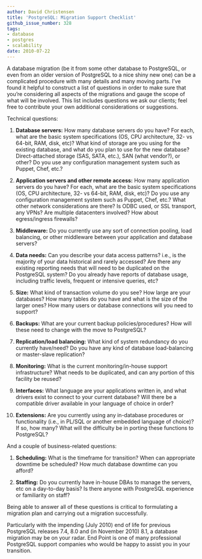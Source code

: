 ```yaml
---
author: David Christensen
title: 'PostgreSQL: Migration Support Checklist'
github_issue_number: 328
tags:
- database
- postgres
- scalability
date: 2010-07-22
---
```




A database migration (be it from some other database to PostgreSQL, or even from an older version of PostgreSQL to a nice shiny new one) can be a complicated procedure with many details and many moving parts. I’ve found it helpful to construct a list of questions in order to make sure that you’re considering all aspects of the migrations and gauge the scope of what will be involved.  This list includes questions we ask our clients; feel free to contribute your own additional considerations or suggestions.

Technical questions:

1. **Database servers:** How many database servers do you have? For each, what are the basic system specifications (OS, CPU architecture, 32- vs 64-bit, RAM, disk, etc)? What kind of storage are you using for the existing database, and what do you plan to use for the new database? Direct-attached storage (SAS, SATA, etc.), SAN (what vendor?), or other? Do you use any configuration management system such as Puppet, Chef, etc.?

1. **Application servers and other remote access:** How many application servers do you have? For each, what are the basic system specifications (OS, CPU architecture, 32- vs 64-bit, RAM, disk, etc)?  Do you use any configuration management system such as Puppet, Chef, etc.? What other network considerations are there? Is ODBC used, or SSL transport, any VPNs? Are multiple datacenters involved? How about egress/ingress firewalls?

1. **Middleware:** Do you currently use any sort of connection pooling, load balancing, or other middleware between your application and database servers?

1. **Data needs:** Can you describe your data access patterns? i.e., is the majority of your data historical and rarely accessed? Are there any existing reporting needs that will need to be duplicated on the PostgreSQL system? Do you already have reports of database usage, including traffic levels, frequent or intensive queries, etc?

1. **Size:** What kind of transaction volume do you see? How large are your databases? How many tables do you have and what is the size of the larger ones? How many users or database connections will you need to support?

1. **Backups:** What are your current backup policies/procedures? How will these need to change with the move to PostgreSQL?

1. **Replication/load balancing:** What kind of system redundancy do you currently have/need? Do you have any kind of database load-balancing or master-slave replication?

1. **Monitoring:** What is the current monitoring/in-house support infrastructure? What needs to be duplicated, and can any portion of this facility be reused?

1. **Interfaces:** What language are your applications written in, and what drivers exist to connect to your current database? Will there be a compatible driver available in your language of choice in order?

1. **Extensions:** Are you currently using any in-database procedures or functionality (i.e., in PL/SQL or another embedded language of choice)? If so, how many? What will the difficulty be in porting these functions to PostgreSQL?

And a couple of business-related questions:

1. **Scheduling:** What is the timeframe for transition? When can appropriate downtime be scheduled? How much database downtime can you afford?

1. **Staffing:** Do you currently have in-house DBAs to manage the servers, etc on a day-to-day basis? Is there anyone with PostgreSQL experience or familiarity on staff?

Being able to answer all of these questions is critical to formulating a migration plan and carrying out a migration successfully.

Particularly with the impending (July 2010) end of life for previous PostgreSQL releases 7.4, 8.0 and (in November 2010) 8.1, a database migration may be on your radar. End Point is one of many professional PostgreSQL support companies who would be happy to assist you in your transition.


